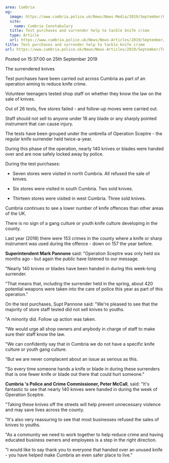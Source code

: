 ```yaml
area: Cumbria
og:
  image: https://www.cumbria.police.uk/News/News-Media/2019/September/Op-Septre-3jpg-Cropped-380x240.jpg
  site:
    name: Cumbria Constabulary
  title: Test purchases and surrender help to tackle knife crime
  type: Article
  url: https://www.cumbria.police.uk/News/News-Articles/2019/September/Test-purchases-and-surrender-help-to-tackle-knife-crime.aspx
title: Test purchases and surrender help to tackle knife crime
url: https://www.cumbria.police.uk/News/News-Articles/2019/September/Test-purchases-and-surrender-help-to-tackle-knife-crime.aspx
```

Posted on 15:37:00 on 25th September 2019

The surrendered knives

Test purchases have been carried out across Cumbria as part of an operation aiming to reduce knife crime.

Volunteer teenagers tested shop staff on whether they know the law on the sale of knives.

Out of 26 tests, five stores failed - and follow-up moves were carried out.

Staff should not sell to anyone under 18 any blade or any sharply pointed instrument that can cause injury.

The tests have been grouped under the umbrella of Operation Sceptre - the regular knife surrender held twice-a-year.

During this phase of the operation, nearly 140 knives or blades were handed over and are now safely locked away by police.

During the test purchases:

* Seven stores were visited in north Cumbria. All refused the sale of knives.

* Six stores were visited in south Cumbria. Two sold knives.

* Thirteen stores were visited in west Cumbria. Three sold knives.

Cumbria continues to see a lower number of knife offences than other areas of the UK.

There is no sign of a gang culture or youth knife culture developing in the county.

Last year (2018) there were 153 crimes in the county where a knife or sharp instrument was used during the offence - down on 157 the year before.

**Superintendent Mark Pannone** said: "Operation Sceptre was only held six months ago - but again the public have listened to our message.

"Nearly 140 knives or blades have been handed in during this week-long surrender.

"That means that, including the surrender held in the spring, about 420 potential weapons were taken into the care of police this year as part of this operation."

On the test purchases, Supt Pannone said: "We're pleased to see that the majority of store staff tested did not sell knives to youths.

"A minority did. Follow up action was taken.

"We would urge all shop owners and anybody in charge of staff to make sure their staff know the law.

"We can confidently say that in Cumbria we do not have a specific knife culture or youth gang culture.

"But we are never complacent about an issue as serious as this.

"So every time someone hands a knife or blade in during these surrenders that is one fewer knife or blade out there that could hurt someone."

**Cumbria 's Police and Crime Commissioner, Peter McCall**, said: "It's fantastic to see that nearly 140 knives were handed in during the week of Operation Sceptre.

"Taking these knives off the streets will help prevent unnecessary violence and may save lives across the county.

"It's also very reassuring to see that most businesses refused the sales of knives to youths.

"As a community we need to work together to help reduce crime and having educated business owners and employees is a step in the right direction.

"I would like to say thank you to everyone that handed over an unused knife - you have helped make Cumbria an even safer place to live."
